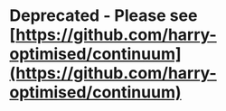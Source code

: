 # Deprecated - Please see [https://github.com/harry-optimised/continuum](https://github.com/harry-optimised/continuum)
